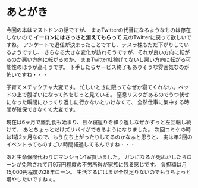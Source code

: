 # あとがき

今回の本はマストドンの話ですが、
まぁTwitterの代替になるようなものは存在しないので **イーロンにはさっさと消えてもらって** 元のTwitterに戻って欲しいですね。
アンケートで退任が決まったことですし、テスラ株もだだ下がりしているようですし、
さらなる大きな変化が訪れそうですが、それが良い方向に転がるのか悪い方向に転がるのか、
まぁTwitter社稼げてないし悪い方向に転がる可能性のほうが高そうです。
下手したらサービス終了もありそうな雰囲気なのが怖いですね・・・

子育てメチャクチャ大変です。
忙しいときに限ってなぜか寝てくれない。ベッドの上で腹ばいになって外をじっと見ている。
窒息リスクがあるのでうつ伏せになった瞬間にひっくり返しに行かないといけなくて、
全然仕事に集中する時間が確保できなくて大変です。

現在は6ヶ月で離乳食も始まり、日々寝返りを繰り返しなぜかずっと左回転し続けて、
あとちょっとだけズリバイができるようになりました。
次回コミケの時は1歳2ヶ月なので、もう立ち上がったりしてるのかなぁと思うと、
実は年2回のイベントってものすごい時間経過してるんですね・・・

あと生命保険代わりにマンション1室買いました。
ガンになるか死ぬかしたらローンが免除されて月9万円程度の不労所得が家族に残る感じです。
負担額は月15,000円程度の28年ローン。
生活するにはまだ全然足りないのでもうちょっと増やしたいですねぇ。
